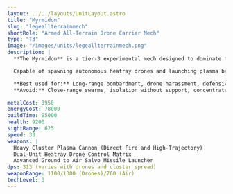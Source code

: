 ```yaml
---
layout: ../../layouts/UnitLayout.astro
title: "Myrmidon"
slug: "legeallterrainmech"
shortRole: "Armed All-Terrain Drone Carrier Mech"
type: "T3"
image: "/images/units/legeallterrainmech.png"
description: |
  **The Myrmidon** is a tier-3 experimental mech designed to dominate from long range with flexible artillery and drone-assisted firepower. Armed with twin cluster plasma cannons, a smart targeting system, drone control matrix, and an advanced anti-air missile launcher, it excels in both siege and multi-role support.

  Capable of spawning autonomous heatray drones and launching plasma barrages in direct or high-trajectory modes, the Aegis can pressure entrenched positions while fending off air threats. Its rugged design and battlefield utility make it a powerful force multiplier when properly supported.

  **Best used for:** Long-range bombardment, drone harassment, defensive anchoring  
  **Avoid:** Close-range swarms, isolation without support, concentrated aerial assault

metalCost: 3950
energyCost: 78000
buildTime: 95000
health: 9200
sightRange: 625
speed: 33
weapons: |
  Heavy Cluster Plasma Cannon (Direct Fire and High-Trajectory)  
  Dual-Unit Heatray Drone Control Matrix  
  Advanced Ground to Air Salvo Missile Launcher
dps: 313 (varies with drones and cluster spread)
weaponRange: 1100/1300 (Drones)/760 (Air)
techLevel: 3
---
```

